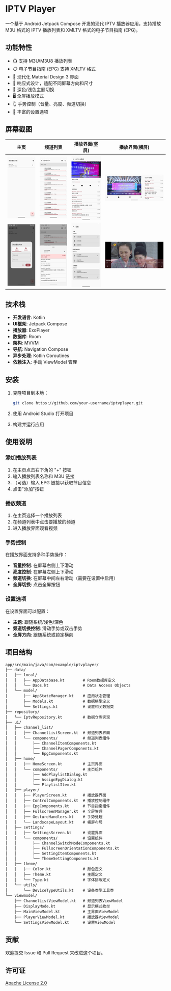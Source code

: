 # IPTV Player

一个基于 Android Jetpack Compose 开发的现代 IPTV 播放器应用，支持播放 M3U 格式的 IPTV 播放列表和 XMLTV 格式的电子节目指南 (EPG)。

## 功能特性

- 📺 支持 M3U/M3U8 播放列表
- 📋 电子节目指南 (EPG) 支持 XMLTV 格式
- 🎨 现代化 Material Design 3 界面
- 📱 响应式设计，适配不同屏幕方向和尺寸
- 🌙 深色/浅色主题切换
- 🖥️ 全屏播放模式
- 👆 手势控制（音量、亮度、频道切换）
- 🔧 丰富的设置选项

## 屏幕截图

| 主页 | 频道列表 | 播放界面(竖屏) | 播放界面(横屏) |
|------|----------|----------------|----------------|
|![主页1](screenshots/home1.png) | ![频道列表](screenshots/channels.png) | ![播放界面](screenshots/player1.png) | ![播放界面](screenshots/player2.png) |
| ![主页](screenshots/home2.png) | ![频道列表](screenshots/epg.png) | ![播放界面](screenshots/setting.png) | ![播放界面](screenshots/player3.png) |

## 技术栈

- **开发语言**: Kotlin
- **UI框架**: Jetpack Compose
- **播放器**: ExoPlayer
- **数据库**: Room
- **架构**: MVVM
- **导航**: Navigation Compose
- **异步处理**: Kotlin Coroutines
- **依赖注入**: 手动 ViewModel 管理

## 安装

1. 克隆项目到本地：
   ```bash
   git clone https://github.com/your-username/iptvplayer.git
   ```

2. 使用 Android Studio 打开项目

3. 构建并运行应用

## 使用说明

### 添加播放列表

1. 在主页点击右下角的 "+" 按钮
2. 输入播放列表名称和 M3U 链接
3. （可选）输入 EPG 链接以获取节目信息
4. 点击"添加"按钮

### 播放频道

1. 在主页选择一个播放列表
2. 在频道列表中点击要播放的频道
3. 进入播放界面观看视频

### 手势控制

在播放界面支持多种手势操作：

- **音量控制**: 在屏幕右侧上下滑动
- **亮度控制**: 在屏幕左侧上下滑动
- **频道切换**: 在屏幕中间左右滑动（需要在设置中启用）
- **全屏切换**: 点击全屏按钮

### 设置选项

在设置界面可以配置：

- **主题**: 跟随系统/浅色/深色
- **频道切换控制**: 滑动手势或双击手势
- **全屏方向**: 跟随系统或锁定横向

## 项目结构

```
app/src/main/java/com/example/iptvplayer/
├── data/
│   ├── local/          
│   │   ├── AppDatabase.kt        # Room数据库定义
│   │   └── Daos.kt               # Data Access Objects
│   └── model/          
│       ├── AppStateManager.kt    # 应用状态管理
│       ├── Models.kt             # 数据模型定义
│       └── Settings.kt           # 设置相关数据类
├── repository/         
│   └── IptvRepository.kt         # 数据仓库实现
├── ui/
│   ├── channel_list/   
│   │   ├── ChannelListScreen.kt  # 频道列表界面
│   │   └── components/           # 频道列表组件
│   │       ├── ChannelItemComponents.kt
│   │       ├── ChannelPagerComponents.kt
│   │       └── EpgComponents.kt
│   ├── home/           
│   │   ├── HomeScreen.kt         # 主页界面
│   │   └── components/           # 主页组件
│   │       ├── AddPlaylistDialog.kt
│   │       ├── AssignEpgDialog.kt
│   │       └── PlaylistItem.kt
│   ├── player/         
│   │   ├── PlayerScreen.kt       # 播放器界面
│   │   ├── ControlComponents.kt  # 播放控制组件
│   │   ├── EpgComponents.kt      # 节目指南组件
│   │   ├── FullscreenManager.kt  # 全屏管理
│   │   ├── GestureHandlers.kt    # 手势处理
│   │   └── LandscapeLayout.kt    # 横屏布局
│   ├── settings/       
│   │   ├── SettingsScreen.kt     # 设置界面
│   │   └── components/           # 设置组件
│   │       ├── ChannelSwitchModeComponents.kt
│   │       ├── FullscreenOrientationComponents.kt
│   │       ├── SettingItemComponents.kt
│   │       └── ThemeSettingComponents.kt
│   ├── theme/          
│   │   ├── Color.kt              # 颜色定义
│   │   ├── Theme.kt              # 主题定义
│   │   └── Type.kt               # 字体排版定义
│   └── utils/          
│       └── DeviceTypeUtils.kt    # 设备类型工具类
└── viewmodel/          
    ├── ChannelListViewModel.kt   # 频道列表ViewModel
    ├── DisplayMode.kt            # 显示模式枚举
    ├── MainViewModel.kt          # 主界面ViewModel
    ├── PlayerViewModel.kt        # 播放器ViewModel
    └── SettingsViewModel.kt      # 设置ViewModel
```

## 贡献

欢迎提交 Issue 和 Pull Request 来改进这个项目。

## 许可证

[Apache License 2.0](LICENSE)
